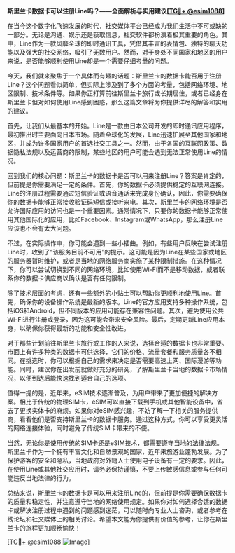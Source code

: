 **斯里兰卡数据卡可以注册Line吗？——全面解析与实用建议[[TG💪+ @esim1088](https://t.me/s/esim1088)]**

在当今这个数字化飞速发展的时代，社交媒体平台已经成为我们生活中不可或缺的一部分。无论是沟通、娱乐还是获取信息，社交软件都扮演着极其重要的角色。其中，Line作为一款风靡全球的即时通讯工具，凭借其丰富的表情包、独特的聊天功能以及强大的社交网络，吸引了无数用户。然而，对于身处不同国家和地区的用户来说，是否能够顺利使用Line却是一个需要仔细考量的问题。

今天，我们就来聚焦于一个具体而有趣的话题：斯里兰卡的数据卡能否用于注册Line？这个问题看似简单，但实际上涉及到了多个方面的考量，包括网络环境、地区限制、技术条件等。如果你正打算前往斯里兰卡旅行或长期居住，或者已经身在斯里兰卡但对如何使用Line感到困惑，那么这篇文章将为你提供详尽的解答和实用的建议。

首先，让我们从最基本的开始。Line是一款由日本公司开发的即时通讯应用程序，最初推出时主要面向日本市场。随着全球化的发展，Line迅速扩展至其他国家和地区，并成为许多国家用户的首选社交工具之一。然而，由于各国的互联网政策、数据隐私法规以及运营商的限制，某些地区的用户可能会遇到无法正常使用Line的情况。

回到我们的核心问题：斯里兰卡的数据卡是否可以用来注册Line？答案是肯定的，但前提是你需要满足一定的条件。首先，你的数据卡必须提供稳定的互联网连接。Line的注册过程需要通过短信验证或语音通话来完成身份确认，因此，你需要确保你的数据卡能够正常接收验证码短信或接听来电。其次，斯里兰卡的网络环境是否允许国际应用的访问也是一个重要因素。通常情况下，只要你的数据卡能够正常使用其他国际化的应用，比如Facebook、Instagram或WhatsApp，那么注册Line应该也不会有太大问题。

不过，在实际操作中，你可能会遇到一些小插曲。例如，有些用户反映在尝试注册Line时，收到了“该服务目前不可用”的提示。这可能是因为Line在某些国家或地区的服务器暂时维护，或者是当地的网络服务商实施了某种限制措施。在这种情况下，你可以尝试切换到不同的网络环境，比如使用Wi-Fi而不是移动数据，或者联系你的数据卡供应商以确认是否有任何限制。

除了技术层面的考虑，还有一些额外的小贴士可以帮助你更顺利地使用Line。首先，确保你的设备操作系统是最新的版本。Line的官方应用支持多种操作系统，包括iOS和Android，但不同版本的应用可能存在兼容性问题。其次，避免使用公共Wi-Fi进行注册或登录，因为这可能会带来安全风险。最后，定期更新Line应用本身，以确保你获得最新的功能和安全性改进。

对于那些计划前往斯里兰卡旅行或工作的人来说，选择合适的数据卡也非常重要。市面上有许多种类的数据卡可供选择，它们的价格、流量套餐和服务质量各不相同。在挑选时，你可以根据自己的需求来决定是否需要高速上网、国际漫游等功能。同时，建议你在出发前就做好充分的研究，了解斯里兰卡当地的数据卡市场情况，以便到达后能快速找到适合自己的选项。

值得一提的是，近年来，eSIM技术逐渐普及，为用户带来了更加便捷的解决方案。相比于传统的物理SIM卡，eSIM可以直接下载到手机或其他智能设备中，省去了更换实体卡的麻烦。如果你对eSIM感兴趣，不妨了解一下相关的服务提供商，看看他们是否支持斯里兰卡的数据卡服务。通过这种方式，你可以享受更灵活的网络连接体验，同时避免了传统SIM卡带来的不便。

当然，无论你是使用传统的SIM卡还是eSIM技术，都需要遵守当地的法律法规。斯里兰卡作为一个拥有丰富文化和自然景观的国家，近年来旅游业蓬勃发展。为了保护游客的安全和隐私，当地政府对外籍人士使用电子设备有一定的要求。因此，在使用Line或其他社交应用时，请务必保持谨慎，不要上传敏感信息或参与任何可能违反当地法律的行为。

总结来说，斯里兰卡的数据卡是可以用来注册Line的，但前提是你需要确保数据卡的质量和稳定性，并注意遵守当地的网络使用规定。如果你对如何选择合适的数据卡或解决注册过程中遇到的问题感到迷茫，可以随时向专业人士咨询，或者参考在线论坛和社交媒体上的相关讨论。希望本文能为你提供有价值的参考，让你在斯里兰卡的旅程更加顺畅愉快！

[[TG💪+ @esim1088](https://t.me/s/esim1088) ![Image](https://i.postimg.cc/4NQfJmqS/Snipaste-2025-05-13-00-14-12.png)]